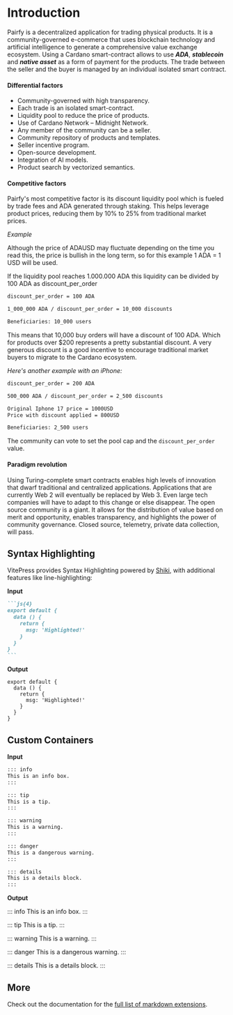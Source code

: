 # Introduction

Pairfy is a decentralized application for trading physical products.
It is a community-governed e-commerce that uses blockchain technology and artificial intelligence to generate a comprehensive value exchange ecosystem.
Using a Cardano smart-contract allows to use **_ADA_**, **_stablecoin_** and **_native asset_** as a form of payment for the products.
The trade between the seller and the buyer is managed by an individual isolated smart contract.


#### Differential factors

- Community-governed with high transparency.
- Each trade is an isolated smart-contract.
- Liquidity pool to reduce the price of products.
- Use of Cardano Network – Midnight Network.
- Any member of the community can be a seller.
- Community repository of products and templates.
- Seller incentive program.
- Open-source development.
- Integration of AI models.
- Product search by vectorized semantics.

#### Competitive factors

Pairfy's most competitive factor is its discount liquidity pool which is fueled by trade fees and ADA generated through staking.
This helps leverage product prices, reducing them by 10% to 25% from traditional market prices.

_Example_

Although the price of ADAUSD may fluctuate depending on the time you read this, 
the price is bullish in the long term, so for this example 1 ADA = 1 USD will be used.

If the liquidity pool reaches 1.000.000 ADA this liquidity can be
divided by 100 ADA as discount_per_order

```md
discount_per_order = 100 ADA

1_000_000 ADA / discount_per_order = 10_000 discounts

Beneficiaries: 10_000 users
```

This means that 10,000 buy orders will have a discount of 100 ADA.
Which for products over $200 represents a pretty substantial discount. 
A very generous discount is a good incentive to encourage traditional market buyers to migrate to the Cardano ecosystem.


_Here's another example with an iPhone:_


```md
discount_per_order = 200 ADA

500_000 ADA / discount_per_order = 2_500 discounts

Original Iphone 17 price = 1000USD
Price with discount applied = 800USD

Beneficiaries: 2_500 users 

```


The community can vote to set the pool cap and the `discount_per_order` value.

#### Paradigm revolution

Using Turing-complete smart contracts enables high levels of innovation that dwarf traditional and centralized applications.
Applications that are currently Web 2 will eventually be replaced by Web 3.
Even large tech companies will have to adapt to this change or else disappear.
The open source community is a giant.
It allows for the distribution of value based on merit and opportunity, enables transparency, and highlights the power of community governance.
Closed source, telemetry, private data collection, will pass.

## Syntax Highlighting

VitePress provides Syntax Highlighting powered by [Shiki](https://github.com/shikijs/shiki), with additional features like line-highlighting:

**Input**

````md
```js{4}
export default {
  data () {
    return {
      msg: 'Highlighted!'
    }
  }
}
```
````

**Output**

```js{4}
export default {
  data () {
    return {
      msg: 'Highlighted!'
    }
  }
}
```

## Custom Containers

**Input**

```md
::: info
This is an info box.
:::

::: tip
This is a tip.
:::

::: warning
This is a warning.
:::

::: danger
This is a dangerous warning.
:::

::: details
This is a details block.
:::
```

**Output**

::: info
This is an info box.
:::

::: tip
This is a tip.
:::

::: warning
This is a warning.
:::

::: danger
This is a dangerous warning.
:::

::: details
This is a details block.
:::

## More

Check out the documentation for the [full list of markdown extensions](https://vitepress.dev/guide/markdown).
